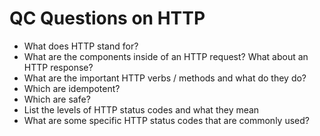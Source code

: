 # QC Questions on HTTP

- What does HTTP stand for? 
 - What are the components inside of an HTTP request? What about an HTTP response? 
 - What are the important HTTP verbs / methods and what do they do? 
 - Which are idempotent? 
 - Which are safe? 
 - List the levels of HTTP status codes and what they mean 
 - What are some specific HTTP status codes that are commonly used? 
